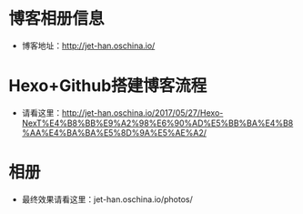 # 博客相册信息
- 博客地址：http://jet-han.oschina.io/

# Hexo+Github搭建博客流程
- 请看这里：http://jet-han.oschina.io/2017/05/27/Hexo-NexT%E4%B8%BB%E9%A2%98%E6%90%AD%E5%BB%BA%E4%B8%AA%E4%BA%BA%E5%8D%9A%E5%AE%A2/
# 相册
- 最终效果请看这里：jet-han.oschina.io/photos/
